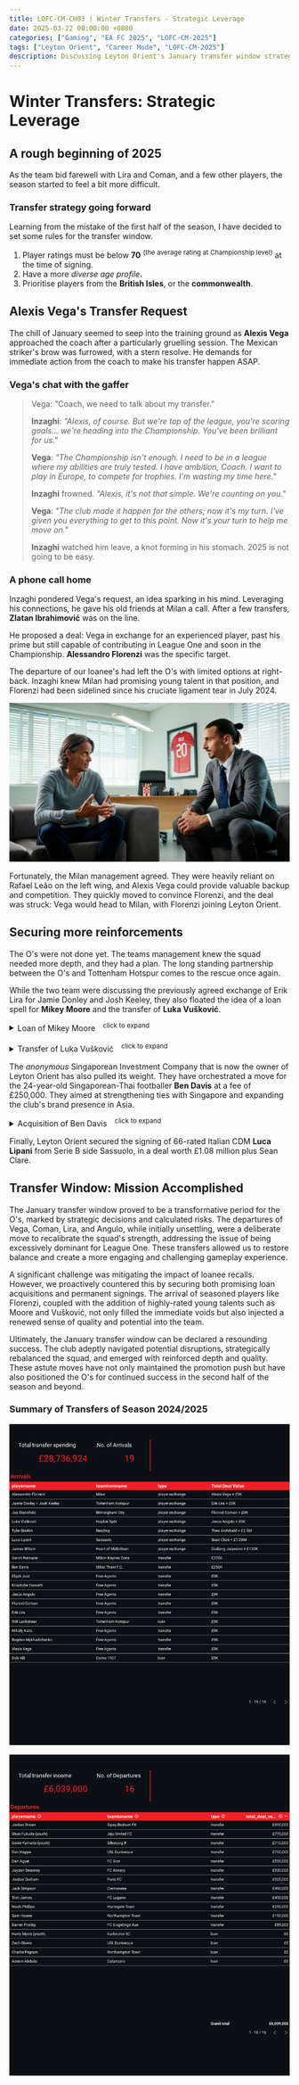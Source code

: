 ```yaml
---
title: LOFC-CM-CH03 | Winter Transfers - Strategic Leverage
date: 2025-03-22 00:00:00 +0800
categories: ["Gaming", "EA FC 2025", "LOFC-CM-2025"]
tags: ["Leyton Orient", "Career Mode", "LOFC-CM-2025"]
description: Discussing Leyton Orient's January transfer window strategy, including new signing criteria, Alexis Vega's transfer request and subsequent deal with Milan for Alessandro Florenzi, and the loan of Mikey Moore and transfer of Luka Vušković from Tottenham Hotspur.
---
```

# Winter Transfers: Strategic Leverage

## A rough beginning of 2025

As the team bid farewell with Lira and Coman, and a few other players, the season started to feel a bit more difficult.

### Transfer strategy going forward

Learning from the mistake of the first half of the season, I have decided to set some rules for the transfer window.

1. Player ratings must be below **70** <sup>(the average rating at Championship level)</sup> at the time of signing.
2. Have a more *diverse age profile*.
3. Prioritise players from the **British Isles**, or the **commonwealth**.

## Alexis Vega's Transfer Request

The chill of January seemed to seep into the training ground as **Alexis Vega** approached the coach after a particularly gruelling session. The Mexican striker's brow was furrowed, with a stern resolve. He demands for immediate action from the coach to make his transfer happen ASAP.

### Vega's chat with the gaffer

> Vega: "Coach, we need to talk about my transfer."
>
> **Inzaghi**: *"Alexis, of course. But we're top of the league, you're scoring goals... we're heading into the Championship. You've been brilliant for us."*
>
> **Vega**: *"The Championship isn't enough. I need to be in a league where my abilities are truly tested. I have ambition, Coach. I want to play in Europe, to compete for trophies. I'm wasting my time here."*
>
> **Inzaghi** frowned. *"Alexis, it's not that simple. We're counting on you."*
>
> **Vega**: *"The club made it happen for the others; now it's my turn. I've given you everything to get to this point. Now it's your turn to help me move on."*
> 
> **Inzaghi** watched him leave, a knot forming in his stomach. 2025 is not going to be easy.

### A phone call home

Inzaghi pondered Vega's request, an idea sparking in his mind. Leveraging his connections, he gave his old friends at Milan a call. After a few transfers, **Zlatan Ibrahimović** was on the line.

He proposed a deal: Vega in exchange for an experienced player, past his prime but still capable of contributing in League One and soon in the Championship. **Alessandro Florenzi** was the specific target.

The departure of our loanee's had left the O's with limited options at right-back. Inzaghi knew Milan had promising young talent in that position, and Florenzi had been sidelined since his cruciate ligament tear in July 2024.

![Inzaghi negotiating with Zlatan (AI impression)](/assets/img/LOFC-CM-CH03/CH03-zlatanMtg.png)

Fortunately, the Milan management agreed. They were heavily reliant on Rafael Leão on the left wing, and Alexis Vega could provide valuable backup and competition. They quickly moved to convince Florenzi, and the deal was struck: Vega would head to Milan, with Florenzi joining Leyton Orient.

## Securing more reinforcements

The O's were not done yet. The teams management knew the squad needed more depth, and they had a plan. The long standing partnership between the O's and Tottenham Hotspur comes to the rescue once again.

While the two team were discussing the previously agreed exchange of Erik Lira for Jamie Donley and Josh Keeley, they also floated the idea of a loan spell for **Mikey Moore** and the transfer of **Luka Vušković**.

<details>
  <summary>Loan of Mikey Moore　<sup>click to expand</sup></summary>

Mikey Moore, a 17-year-old English winger from Tottenham Hotspur, is considered one of the brightest prospects in English football. He has won it all at the U17 and U21 level, and has since then become Spurs' youngest-ever Premier League player. This impressive trajectory made securing his loan spell a straightforward decision for both clubs. It will provide him with valuable first-team experience and much needed reinforcement for the O's.

</details>
<br>
<details>
  <summary>Transfer of Luka Vušković　<sup>click to expand</sup></summary>

Luka Vušković's deal was more intricate. Spurs had already agreed with Hajduk Split for the transfer of the 20-year-old Croatian international in the summer of 2025 However, with the rise of Micky Van Der Van and Christian Romero, Spurs were unsure of Vušković's first team prospects. The North London team were also keen for Vušković to gain experience in English football sooner.

Hajduk Split, however, were unwilling to release him prematurely unless they could secure a suitable replacement. Inzaghi proposed a solution: offering the unsettled Jesús Angulo in exchange. An agreement was reached, paving the way for Vušković's arrival to west London ahead of schedule. 

The O's will give Spurs priority for Vušković's transfer in future windows, should they decide to acquire him.

</details>

The <i>anonymous</i> Singaporean Investment Company that is now the owner of Leyton Orient has also pulled its weight. They have orchestrated a move for the 24-year-old Singaporean-Thai footballer <b>Ben Davis</b> at a fee of £250,000. They aimed at strengthening ties with Singapore and expanding the club's brand presence in Asia.

<details>
  <summary>Acquisition of Ben Davis　<sup>click to expand</sup></summary>

IRL, Davis faced [challenges](https://mainstand.co.th/en/features/5/article/3158) with his home country. As a Singaporean male, he was required to serve two years of mandatory military service upon turning 18. He requested for deferment to pursue his football career but it was denied.

In this alternate reality, however, Davis' home country granted him exemption from military duty and he represents the Singapore Nation Football Team. Coupled with his prior experience in England with Fulham's academy and Oxford United, Davis's versatility and experience made him an attractive prospect for Leyton Orient, aligning perfectly with the owners' vision of fostering a connection with the Singaporean fanbase and tapping into new revenue streams in the Asian market.

> *The Thai Football league is not available in EA FC 25 unfortunately, meaning Ben Davis is not in the game by default. I had to manually add him to the game using Player Editor and "sacrificed" a youth player to make space for him.*

</details>

Finally, Leyton Orient secured the signing of 66-rated Italian CDM <b>Luca Lipani</b> from Serie B side Sassuolo, in a deal worth £1.08 million plus Sean Clare.

## Transfer Window: Mission Accomplished

The January transfer window proved to be a transformative period for the O's, marked by strategic decisions and calculated risks. The departures of Vega, Coman, Lira, and Angulo, while initially unsettling, were a deliberate move to recalibrate the squad's strength, addressing the issue of being excessively dominant for League One. These transfers allowed us to restore balance and create a more engaging and challenging gameplay experience.

A significant challenge was mitigating the impact of loanee recalls. However, we proactively countered this by securing both promising loan acquisitions and permanent signings. The arrival of seasoned players like Florenzi, coupled with the addition of highly-rated young talents such as Moore and Vušković, not only filled the immediate voids but also injected a renewed sense of quality and potential into the team.

Ultimately, the January transfer window can be declared a resounding success. The club adeptly navigated potential disruptions, strategically rebalanced the squad, and emerged with reinforced depth and quality.  These astute moves have not only maintained the promotion push but have also positioned the O's for continued success in the second half of the season and beyond.

### Summary of Transfers of Season 2024/2025

![Transfer History (Arrivals)](/assets/img/LOFC-CM-CH03/S2025Transfer_Ins.png)

![Transfer History (Departures)](/assets/img/LOFC-CM-CH03/S2025Transfer_Outs.png)
